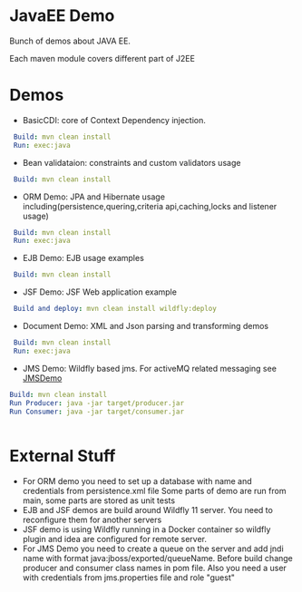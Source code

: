 # JavaEE Demo

Bunch of demos about JAVA EE.

Each maven module covers different part of J2EE

# Demos

- BasicCDI: core of Context Dependency injection. 
```yaml
 Build: mvn clean install
 Run: exec:java
```

- Bean validataion: constraints and custom validators usage
```yaml
 Build: mvn clean install
```

- ORM Demo: JPA and Hibernate usage including(persistence,quering,criteria api,caching,locks and listener usage) 

```yaml
 Build: mvn clean install
 Run: exec:java
```

- EJB Demo: EJB usage examples 

```yaml
 Build: mvn clean install
```

- JSF Demo: JSF Web application example

```yaml
 Build and deploy: mvn clean install wildfly:deploy
```

- Document Demo: XML and Json parsing and transforming demos
```yaml
 Build: mvn clean install
 Run: exec:java
```

- JMS Demo: Wildfly based jms. For activeMQ related messaging see [JMSDemo](https://github.com/abondar24/JMSDemo)
```yaml
Build: mvn clean install
Run Producer: java -jar target/producer.jar
Run Consumer: java -jar target/consumer.jar
 
``` 

# External Stuff

- For ORM demo you need to set up a database with name and credentials from persistence.xml file
   Some parts of demo are run from main, some parts are stored as unit tests  
- EJB and JSF demos are build around Wildfly 11 server. You need to reconfigure them for another servers
- JSF demo is using Wildfly running in a Docker container so wildfly plugin and idea are configured for remote server.
- For JMS Demo you need to create a queue on the server  and add jndi name with format java:jboss/exported/queueName. 
Before build change producer and consumer class names in pom file. 
Also you need a user with credentials from jms.properties file and role "guest"